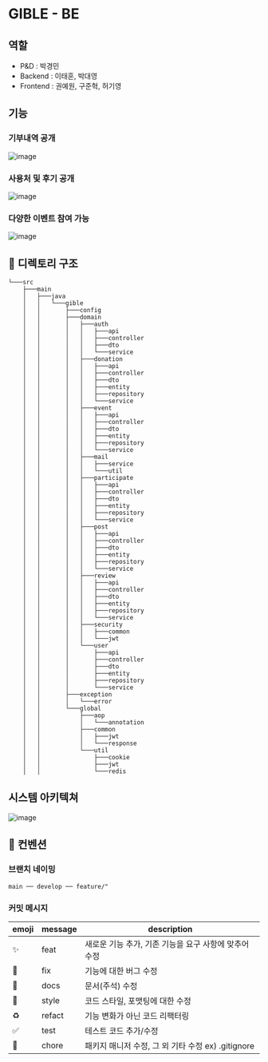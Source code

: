 # GIBLE - BE
## 역할
- P&D : 박경민
- Backend : 이태훈, 박대영
- Frontend : 권예원, 구준혁, 허기영

## 기능
### 기부내역 공개
![image](https://github.com/user-attachments/assets/ab0f5a10-cb3a-4844-9e9f-aed8a56e80b9)
### 사용처 및 후기 공개
![image](https://github.com/user-attachments/assets/93488253-c23a-405b-91c5-daebaa40d3bb)
### 다양한 이벤트 참여 가능
![image](https://github.com/user-attachments/assets/35876c64-ff15-438f-b0c7-ed10f79c1b36)

## 📌 디렉토리 구조
```
└───src
    ├───main
    │   ├───java
    │   │   └───gible
    │   │       ├───config
    │   │       ├───domain
    │   │       │   ├───auth
    │   │       │   │   ├───api
    │   │       │   │   ├───controller
    │   │       │   │   ├───dto
    │   │       │   │   └───service
    │   │       │   ├───donation
    │   │       │   │   ├───api
    │   │       │   │   ├───controller
    │   │       │   │   ├───dto
    │   │       │   │   ├───entity
    │   │       │   │   ├───repository
    │   │       │   │   └───service
    │   │       │   ├───event
    │   │       │   │   ├───api
    │   │       │   │   ├───controller
    │   │       │   │   ├───dto
    │   │       │   │   ├───entity
    │   │       │   │   ├───repository
    │   │       │   │   └───service
    │   │       │   ├───mail
    │   │       │   │   ├───service
    │   │       │   │   └───util
    │   │       │   ├───participate
    │   │       │   │   ├───api
    │   │       │   │   ├───controller
    │   │       │   │   ├───dto
    │   │       │   │   ├───entity
    │   │       │   │   ├───repository
    │   │       │   │   └───service
    │   │       │   ├───post
    │   │       │   │   ├───api
    │   │       │   │   ├───controller
    │   │       │   │   ├───dto
    │   │       │   │   ├───entity
    │   │       │   │   ├───repository
    │   │       │   │   └───service
    │   │       │   ├───review
    │   │       │   │   ├───api
    │   │       │   │   ├───controller
    │   │       │   │   ├───dto
    │   │       │   │   ├───entity
    │   │       │   │   ├───repository
    │   │       │   │   └───service
    │   │       │   ├───security
    │   │       │   │   ├───common
    │   │       │   │   └───jwt
    │   │       │   └───user
    │   │       │       ├───api
    │   │       │       ├───controller
    │   │       │       ├───dto
    │   │       │       ├───entity
    │   │       │       ├───repository
    │   │       │       └───service
    │   │       ├───exception
    │   │       │   └───error
    │   │       └───global
    │   │           ├───aop
    │   │           │   └───annotation
    │   │           ├───common
    │   │           │   ├───jwt
    │   │           │   └───response
    │   │           └───util
    │   │               ├───cookie
    │   │               ├───jwt
    │   │               └───redis

```
## 시스템 아키텍쳐
![image](https://github.com/user-attachments/assets/0b18c9da-0f49-4652-bd2b-7d6202f428dc)


## 📌 컨벤션 

### 브랜치 네이밍 
```
main ── develop ── feature/"
```
### 커밋 메시지

| emoji | message | description |
| --- | --- | --- |
| :sparkles: | feat | 새로운 기능 추가, 기존 기능을 요구 사항에 맞추어 수정 |
| :bug: | fix | 기능에 대한 버그 수정 |
| :closed_book: | docs | 문서(주석) 수정 |
| :art: | style | 코드 스타일, 포맷팅에 대한 수정 |
| :recycle: | refact | 기능 변화가 아닌 코드 리팩터링 |
| :white_check_mark: | test | 테스트 코드 추가/수정 |
| :pushpin: | chore | 패키지 매니저 수정, 그 외 기타 수정 ex) .gitignore |
